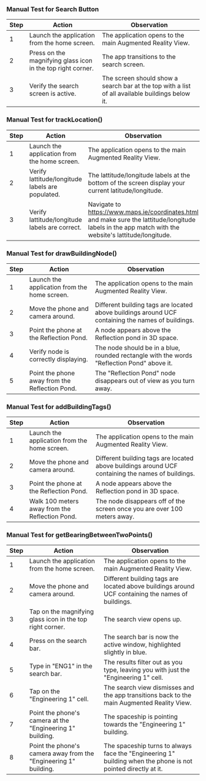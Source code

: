 ### Manual Test for Search Button

| Step | Action | Observation |
|-|-|-|
| 1 | Launch the application from the home screen. | The application opens to the main Augmented Reality View.|
| 2 | Press on the magnifying glass icon in the top right corner. | The app transitions to the search screen. |
| 3 | Verify the search screen is active. | The screen should show a search bar at the top with a list of all available buildings below it. |

### Manual Test for trackLocation()

| Step | Action | Observation |
|-|-|-|
| 1 | Launch the application from the home screen. | The application opens to the main Augmented Reality View.|
| 2 | Verify lattitude/longitude labels are populated. | The lattitude/longitude labels at the bottom of the screen display your current latitude/longitude. |
| 3 | Verify lattitude/longitude labels are correct. | Navigate to https://www.maps.ie/coordinates.html and make sure the lattitude/longitude labels in the app match with the website's lattitude/longitude.|

### Manual Test for drawBuildingNode()

| Step | Action | Observation |
|-|-|-|
| 1 | Launch the application from the home screen. | The application opens to the main Augmented Reality View.|
| 2 | Move the phone and camera around. | Different building tags are located above buildings around UCF containing the names of buildings.|
| 3 | Point the phone at the Reflection Pond. | A node appears above the Reflection pond in 3D space.|
| 4 | Verify node is correctly displaying. | The node should be in a blue, rounded rectangle with the words "Reflection Pond" above it.|
| 5 | Point the phone away from the Reflection Pond. | The "Reflection Pond" node disappears out of view as you turn away.|

### Manual Test for addBuildingTags()

| Step | Action | Observation |
|-|-|-|
| 1 | Launch the application from the home screen. | The application opens to the main Augmented Reality View.|
| 2 | Move the phone and camera around. | Different building tags are located above buildings around UCF containing the names of buildings.|
| 3 | Point the phone at the Reflection Pond. | A node appears above the Reflection pond in 3D space.|
| 4 | Walk 100 meters away from the Reflection Pond. | The node disappears off of the screen once you are over 100 meters away.|

### Manual Test for getBearingBetweenTwoPoints()

| Step | Action | Observation |
|-|-|-|
| 1 | Launch the application from the home screen. | The application opens to the main Augmented Reality View.|
| 2 | Move the phone and camera around. | Different building tags are located above buildings around UCF containing the names of buildings.|
| 3 | Tap on the magnifying glass icon in the top right corner.| The search view opens up.|
| 4 | Press on the search bar. | The search bar is now the active window, highlighted slightly in blue.|
| 5 | Type in "ENG1" in the search bar. | The results filter out as you type, leaving you with just the "Engineering 1" cell.|
| 6 | Tap on the "Engineering 1" cell. | The search view dismisses and the app transitions back to the main Augmented Reality View.|
| 7 | Point the phone's camera at the "Engineering 1" building. | The spaceship is pointing towards the "Engineering 1" building.|
| 8 | Point the phone's camera away from the "Engineering 1" building. | The spaceship turns to always face the "Engineering 1" building when the phone is not pointed directly at it.|
